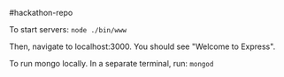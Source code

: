 #hackathon-repo

To start servers:
`node ./bin/www`

Then, navigate to localhost:3000.  You should see "Welcome to Express".

To run mongo locally.  In a separate terminal, run:
`mongod`
